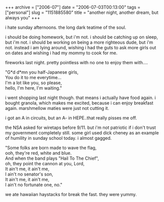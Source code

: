 +++
archive = ["2006-07"]
date = "2006-07-03T00:13:00"
tags = ["personal"]
slug = "1151885580"
title = "another night, another dream, but always you"
+++

i hate sunday afternoons. the long dark teatime of the soul.

i should be doing homework, but i'm not. i should be catching up on sleep,
but i'm not. i should be working on being a more righteous dude, but i'm
not. instead i am lying around, wishing i had the guts to ask more girls
out on dates and wishing i had my mommy to cook for me.

fireworks last night. pretty pointless with no one to enjoy them with....

"G\*d d\*mn you half-Japanese girls,  
You do it to me everytime...  
I'm a lot like you, so please,  
hello, I'm here, I'm waiting."  

i went shopping last night though. that means i actually have food again.
i bought granola, which makes me excited, because i can enjoy breakfast
again. marshmellow maties were just not cutting it.

i got an A in circuits, but an A- in HEPE..that really pisses me off.

the NSA asked for wiretaps before 9/11. but i'm not patriotic if i don't
trust my government completely still. some girl used dick cheney as an
example of humility in sunday school today. i almost gagged.

"Some folks are born made to wave the flag,  
ooh, they're red, white and blue.  
And when the band plays "Hail To The Chief",  
oh, they point the cannon at you, Lord,  
It ain't me, it ain't me,  
I ain't no senator's son,  
It ain't me, it ain't me,  
I ain't no fortunate one, no."  

we ate hawaiian haystacks for break the fast. they were yummy.

